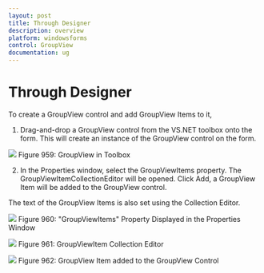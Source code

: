 ```yaml
---
layout: post
title: Through Designer
description: overview
platform: windowsforms
control: GroupView
documentation: ug
---
```

# Through Designer

To create a GroupView control and add GroupView Items to it,

1. Drag-and-drop a GroupView control from the VS.NET toolbox onto the form. This will create an instance of the GroupView control on the form.

 ![](Overview_images/Overview_img51.jpeg) 
Figure 959: GroupView in Toolbox

2. In the Properties window, select the GroupViewItems property. The GroupViewItemCollectionEditor will be opened. Click Add, a GroupView Item will be added to the GroupView control.

The text of the GroupView Items is also set using the Collection Editor.

 ![](Overview_images/Overview_img52.jpeg) 
Figure 960: "GroupViewItems" Property Displayed in the Properties Window

 ![](Overview_images/Overview_img53.jpeg) 
Figure 961: GroupViewItem Collection Editor

 ![](Overview_images/Overview_img54.jpeg) 
Figure 962: GroupView Item added to the GroupView Control

